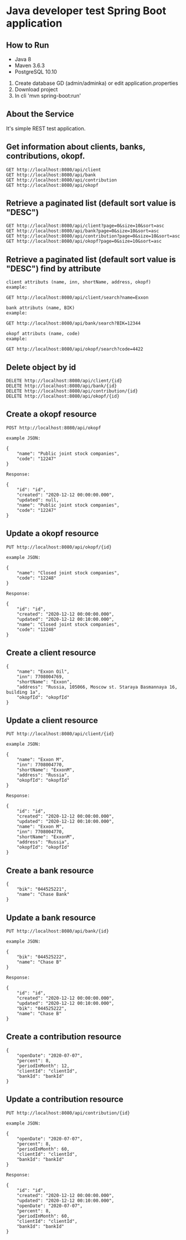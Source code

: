 # Java developer test Spring Boot application

## How to Run

- Java 8
- Maven 3.6.3
- PostgreSQL 10.10

1. Create database GD (admin/adminka) or edit application.properties
2. Download project
3. In cli 'mvn spring-boot:run'

## About the Service

It's simple REST test application.

## Get information about clients, banks, contributions, okopf.

```
GET http://localhost:8080/api/client
GET http://localhost:8080/api/bank
GET http://localhost:8080/api/contribution
GET http://localhost:8080/api/okopf
```

## Retrieve a paginated list (default sort value is "DESC")

```
GET http://localhost:8080/api/client?page=0&size=10&sort=asc
GET http://localhost:8080/api/bank?page=0&size=10&sort=asc
GET http://localhost:8080/api/contribution?page=0&size=10&sort=asc
GET http://localhost:8080/api/okopf?page=0&size=10&sort=asc
```

## Retrieve a paginated list (default sort value is "DESC") find by attribute

```
client attributs (name, inn, shortName, address, okopf)
example:

GET http://localhost:8080/api/client/search?name=Exxon

bank attributs (name, BIK)
example:

GET http://localhost:8080/api/bank/search?BIK=12344

okopf attributs (name, code)
example:

GET http://localhost:8080/api/okopf/search?code=4422
```

## Delete object by id

```
DELETE http://localhost:8080/api/client/{id}
DELETE http://localhost:8080/api/bank/{id}
DELETE http://localhost:8080/api/contribution/{id}
DELETE http://localhost:8080/api/okopf/{id}
```

## Create a okopf resource

```
POST http://localhost:8080/api/okopf

example JSON:

{
    "name": "Public joint stock companies",
    "code": "12247"
}

Response: 

{
    "id": "id",
    "created": "2020-12-12 00:00:00.000",
    "updated": null,
    "name": "Public joint stock companies",
    "code": "12247"
}

```

## Update a okopf resource

```
PUT http://localhost:8080/api/okopf/{id}

example JSON:

{
    "name": "Closed joint stock companies",
    "code": "12248"
}

Response: 

{
    "id": "id",
    "created": "2020-12-12 00:00:00.000",
    "updated": "2020-12-12 00:10:00.000",
    "name": "Closed joint stock companies",
    "code": "12248"
}

```


## Create a client resource

```
{
    "name": "Exxon Oil",
    "inn": 7708004769,
    "shortName": "Exxon",
    "address": "Russia, 105066, Moscow st. Staraya Basmannaya 16, building 1a",
    "okopfId": "okopfId"
}
```

## Update a client resource

```
PUT http://localhost:8080/api/client/{id}

example JSON:

{
    "name": "Exxon M",
    "inn": 7708004770,
    "shortName": "ExxonM",
    "address": "Russia",
    "okopfId": "okopfId"
}

Response: 

{
    "id": "id",
    "created": "2020-12-12 00:00:00.000",
    "updated": "2020-12-12 00:10:00.000",
    "name": "Exxon M",
    "inn": 7708004770,
    "shortName": "ExxonM",
    "address": "Russia",
    "okopfId": "okopfId"
}

```

## Create a bank resource

```
{
    "bik": "044525221",
    "name": "Chase Bank"
}
```

## Update a bank resource

```
PUT http://localhost:8080/api/bank/{id}

example JSON:

{
    "bik": "044525222",
    "name": "Chase B"
}

Response: 

{
    "id": "id",
    "created": "2020-12-12 00:00:00.000",
    "updated": "2020-12-12 00:10:00.000",
    "bik": "044525222",
    "name": "Chase B"
}

```

## Create a contribution resource


```
{
    "openDate": "2020-07-07",
    "percent": 8,
    "periodInMonth": 12,
    "clientId": "clientId",
    "bankId": "bankId"
}
```

## Update a contribution resource

```
PUT http://localhost:8080/api/contribution/{id}

example JSON:

{
    "openDate": "2020-07-07",
    "percent": 8,
    "periodInMonth": 60,
    "clientId": "clientId",
    "bankId": "bankId"
}

Response: 

{
    "id": "id",
    "created": "2020-12-12 00:00:00.000",
    "updated": "2020-12-12 00:10:00.000",
    "openDate": "2020-07-07",
    "percent": 8,
    "periodInMonth": 60,
    "clientId": "clientId",
    "bankId": "bankId"
}

```
